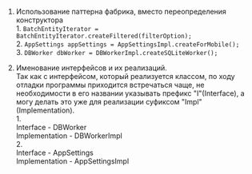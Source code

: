 1. Использование паттерна фабрика, вместо переопределения конструктора  
		1.
	`
		BatchEntityIterator = BatchEntityIterator.createFiltered(filterOption);
	`  
		2. 
	`
		AppSettings appSettings = AppSettingsImpl.createForMobile();
	`  
		3. 
	`
		 DBWorker dbWorker = DBWorkerImpl.createSQLiteWorker();
	`

2. Именование интерфейсов и их реализаций.  
Так как с интерфейсом, который реализуется классом, по ходу отладки программы приходится встречаться чаще, не необходимости в его названии указывать префикс "I"(Interface), а могу делать это уже для реализации суфиксом "Impl"(Implementation).  
		1.  
        	Interface - DBWorker  
		Implementation - DBWorkerImpl  
		2.  
		Interface - AppSettings  
		Implementation -  AppSettingsImpl  
